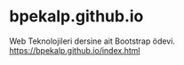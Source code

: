 # bpekalp.github.io

Web Teknolojileri dersine ait Bootstrap ödevi.
https://bpekalp.github.io/index.html
